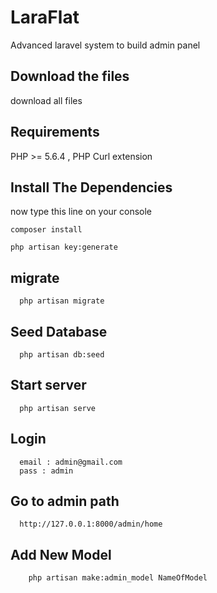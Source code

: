 # LaraFlat
Advanced laravel system to build admin panel 


## Download the files 

download all files

## Requirements

PHP >= 5.6.4 , 
PHP Curl extension 

## Install  The Dependencies

now type this line on your console

```
composer install
```
```
php artisan key:generate
```

## migrate

```
  php artisan migrate
```

## Seed Database 

```
  php artisan db:seed
```

## Start server


```
  php artisan serve
```

## Login

```
  email : admin@gmail.com
  pass : admin
```

## Go to admin path

```
  http://127.0.0.1:8000/admin/home
```

## Add New Model

```
    php artisan make:admin_model NameOfModel
```


